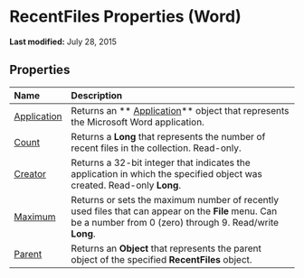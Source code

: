 
# RecentFiles Properties (Word)

 **Last modified:** July 28, 2015


## Properties



|**Name**|**Description**|
|:-----|:-----|
| [Application](4e84379d-22b0-7969-cda6-da785da3aaef.md)|Returns an  ** [Application](d1cf6f8f-4e88-bf01-93b4-90a83f79cb44.md)** object that represents the Microsoft Word application.|
| [Count](e57ad204-b4d1-16a4-c6ce-ddf5f1aeb443.md)|Returns a  **Long** that represents the number of recent files in the collection. Read-only.|
| [Creator](ecceac10-8c08-2930-96ea-db6c28d936f8.md)|Returns a 32-bit integer that indicates the application in which the specified object was created. Read-only  **Long**.|
| [Maximum](3bdab716-106f-6e18-abe1-863450397ab9.md)|Returns or sets the maximum number of recently used files that can appear on the  **File** menu. Can be a number from 0 (zero) through 9. Read/write **Long**.|
| [Parent](c4148f40-4dce-eb1c-bd79-3c6a54bab526.md)|Returns an  **Object** that represents the parent object of the specified **RecentFiles** object.|
